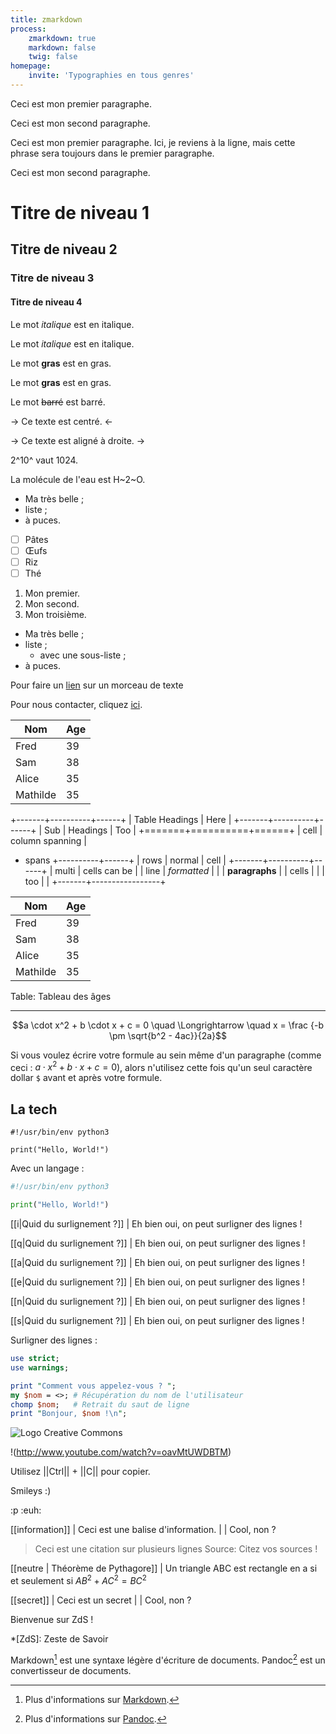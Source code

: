 ```yaml
---
title: zmarkdown
process:
    zmarkdown: true
    markdown: false
    twig: false
homepage:
    invite: 'Typographies en tous genres'
---
```


Ceci est mon premier paragraphe.

Ceci est mon second paragraphe.

Ceci est mon premier paragraphe.
Ici, je reviens à la ligne, mais cette phrase sera toujours dans le premier paragraphe.

Ceci est mon second paragraphe.

# Titre de niveau 1

## Titre de niveau 2

### Titre de niveau 3

#### Titre de niveau 4

Le mot *italique* est en italique.

Le mot _italique_ est en italique.

Le mot **gras** est en gras.

Le mot __gras__ est en gras.


Le mot ~~barré~~ est barré.

-> Ce texte est centré. <-

-> Ce texte est aligné à droite. ->

2^10^ vaut 1024.

La molécule de l'eau est H~2~O.

- Ma très belle ;
- liste ;
- à puces.

- [ ] Pâtes
- [ ] Œufs
- [ ] Riz
- [ ] Thé

1. Mon premier.
2. Mon second.
3. Mon troisième.

- Ma très belle ;
- liste ;
    - avec une sous-liste ;
- à puces.

Pour faire un [lien](http://www.zestedesavoir.com "Zeste de Savoir") sur un morceau de texte

Pour nous contacter, cliquez [ici](mailto:contact@monsite.com).

Nom     |   Age
------|-----
Fred |   39
Sam |   38
Alice  |   35
Mathilde  | 35


+-------+----------+------+
| Table Headings   | Here |
+-------+----------+------+
| Sub   | Headings | Too  |
+=======+==========+======+
| cell  | column spanning |
+ spans +----------+------+
| rows  | normal   | cell |
+-------+----------+------+
| multi | cells can be    |
| line  | *formatted*     |
|       | **paragraphs**  |
| cells |                 |
| too   |                 |
+-------+-----------------+

Nom     |   Age
------|-----
Fred |   39
Sam |   38
Alice  |   35
Mathilde  | 35
Table: Tableau des âges


------


$$a \cdot x^2 + b \cdot x + c = 0 \quad \Longrightarrow \quad x = \frac {-b \pm \sqrt{b^2 - 4ac}}{2a}$$

Si vous voulez écrire votre formule au sein même d'un paragraphe (comme ceci : $a \cdot x^2 + b \cdot x + c = 0$), alors n'utilisez cette fois qu'un seul caractère dollar `$` avant et après votre formule.

## La tech

```
#!/usr/bin/env python3

print("Hello, World!")
```

Avec un langage :

```python
#!/usr/bin/env python3

print("Hello, World!")
```

[[i|Quid du surlignement ?]]
| Eh bien oui, on peut surligner des lignes !

[[q|Quid du surlignement ?]]
| Eh bien oui, on peut surligner des lignes !

[[a|Quid du surlignement ?]]
| Eh bien oui, on peut surligner des lignes !

[[e|Quid du surlignement ?]]
| Eh bien oui, on peut surligner des lignes !

[[n|Quid du surlignement ?]]
| Eh bien oui, on peut surligner des lignes !

[[s|Quid du surlignement ?]]
| Eh bien oui, on peut surligner des lignes !

Surligner des lignes :

```perl hl_lines="1 4-6"
use strict;
use warnings;

print "Comment vous appelez-vous ? ";
my $nom = <>; # Récupération du nom de l'utilisateur
chomp $nom;   # Retrait du saut de ligne
print "Bonjour, $nom !\n";
```

![Logo Creative Commons](http://mirrors.creativecommons.org/presskit/logos/cc.logo.png)

!(http://www.youtube.com/watch?v=oavMtUWDBTM)

Utilisez ||Ctrl|| + ||C|| pour copier.

Smileys
:)

:p :euh:

[[information]]
| Ceci est une balise d'information.
|
| Cool, non ?

> Ceci est une citation
> sur plusieurs lignes
Source: Citez vos sources !


[[neutre | Théorème de Pythagore]]
| Un triangle ABC est rectangle en a si et seulement si $AB^2 + AC^2 = BC^2$


[[secret]]
| Ceci est un secret
|
| Cool, non ?


Bienvenue sur ZdS !

*[ZdS]: Zeste de Savoir

Markdown[^mdown] est une syntaxe légère d'écriture de documents. Pandoc[^pandoc] est un convertisseur de documents.

[^mdown]: Plus d'informations sur [Markdown](http://daringfireball.net/projects/markdown/).

[^pandoc]: Plus d'informations sur [Pandoc](http://johnmacfarlane.net/pandoc/).
